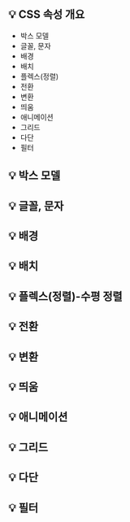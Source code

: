 ## 💡 CSS 속성 개요
  - 박스 모델
  - 글꼴, 문자
  - 배경
  - 배치
  - 플렉스(정렬)
  - 전환
  - 변환
  - 띄움
  - 애니메이션
  - 그리드
  - 다단
  - 필터

## 💡 박스 모델

## 💡 글꼴, 문자

## 💡 배경

## 💡 배치

## 💡 플렉스(정렬)-수평 정렬

## 💡 전환

## 💡 변환

## 💡 띄움

## 💡 애니메이션

## 💡 그리드

## 💡 다단

## 💡 필터
